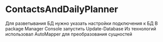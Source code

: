 # ContactsAndDailyPlanner
Для разветывания БД нужно указать настройки подключения к БД
В package Manager Console запустить Update-Database
Из технологий использовал AutoMapper для преобразования сущностей
